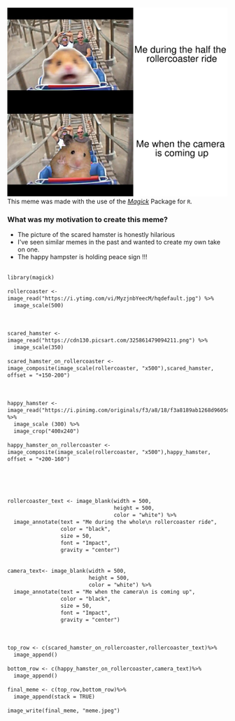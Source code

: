 



![](meme.jpeg)
This meme was made with the use of the [*Magick*](https://cran.r-project.org/web/packages/magick/vignettes/intro.html) Package for `R`. 


### What was my motivation to create this meme? 

* The picture of the scared hamster is honestly hilarious
* I've seen similar memes in the past and wanted to create my own take on one.
* The happy hampster is holding peace sign !!! 

```

library(magick)

rollercoaster <- image_read("https://i.ytimg.com/vi/MyzjnbYeecM/hqdefault.jpg") %>%
  image_scale(500)



scared_hamster <- image_read("https://cdn130.picsart.com/325861479094211.png") %>%
  image_scale(350)

scared_hamster_on_rollercoaster <- image_composite(image_scale(rollercoaster, "x500"),scared_hamster, offset = "+150-200")



happy_hamster <- image_read("https://i.pinimg.com/originals/f3/a8/18/f3a8189ab1268d9605d3673b34dd2221.png") %>%
  image_scale (300) %>%
  image_crop("400x240")

happy_hamster_on_rollercoaster <- image_composite(image_scale(rollercoaster, "x500"),happy_hamster, offset = "+200-160")





rollercoaster_text <- image_blank(width = 500,
                                  height = 500,
                                  color = "white") %>%
  image_annotate(text = "Me during the whole\n rollercoaster ride",
                 color = "black",
                 size = 50,
                 font = "Impact",
                 gravity = "center")


camera_text<- image_blank(width = 500,
                          height = 500,
                          color = "white") %>%
  image_annotate(text = "Me when the camera\n is coming up",
                 color = "black",
                 size = 50,
                 font = "Impact",
                 gravity = "center")



top_row <- c(scared_hamster_on_rollercoaster,rollercoaster_text)%>%
  image_append()

bottom_row <- c(happy_hamster_on_rollercoaster,camera_text)%>%
  image_append()

final_meme <- c(top_row,bottom_row)%>%
  image_append(stack = TRUE)

image_write(final_meme, "meme.jpeg")

```
